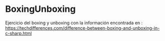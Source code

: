 # BoxingUnboxing
Ejercicio del boxing y unboxing con la información encontrada en : https://techdifferences.com/difference-between-boxing-and-unboxing-in-c-sharp.html

